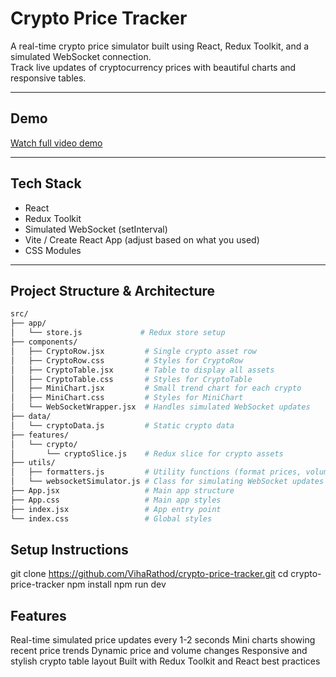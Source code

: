 
#  Crypto Price Tracker

A real-time crypto price simulator built using React, Redux Toolkit, and a simulated WebSocket connection.  
Track live updates of cryptocurrency prices with beautiful charts and responsive tables.

---

##  Demo
[Watch full video demo](https://drive.google.com/file/d/1823kK1khgUMutz4oR-9xAeAYcPPeBuvy/view?usp=drive_link)

---

##  Tech Stack

- React
- Redux Toolkit
- Simulated WebSocket (setInterval)
- Vite / Create React App (adjust based on what you used)
- CSS Modules

---

##  Project Structure & Architecture

```bash
src/
├── app/
│   └── store.js             # Redux store setup
├── components/
│   ├── CryptoRow.jsx         # Single crypto asset row
│   ├── CryptoRow.css         # Styles for CryptoRow
│   ├── CryptoTable.jsx       # Table to display all assets
│   ├── CryptoTable.css       # Styles for CryptoTable
│   ├── MiniChart.jsx         # Small trend chart for each crypto
│   ├── MiniChart.css         # Styles for MiniChart
│   └── WebSocketWrapper.jsx  # Handles simulated WebSocket updates
├── data/
│   └── cryptoData.js         # Static crypto data
├── features/
│   └── crypto/
│       └── cryptoSlice.js    # Redux slice for crypto assets
├── utils/
│   ├── formatters.js         # Utility functions (format prices, volumes)
│   └── websocketSimulator.js # Class for simulating WebSocket updates
├── App.jsx                   # Main app structure
├── App.css                   # Main app styles
├── index.jsx                 # App entry point
└── index.css                 # Global styles
```
## Setup Instructions
git clone https://github.com/VihaRathod/crypto-price-tracker.git
cd crypto-price-tracker
npm install
npm run dev   

## Features
Real-time simulated price updates every 1-2 seconds
Mini charts showing recent price trends
Dynamic price and volume changes
Responsive and stylish crypto table layout
Built with Redux Toolkit and React best practices


